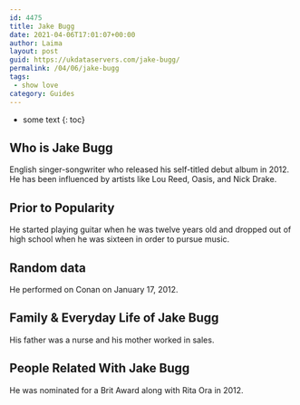 ```yaml
---
id: 4475
title: Jake Bugg
date: 2021-04-06T17:01:07+00:00
author: Laima
layout: post
guid: https://ukdataservers.com/jake-bugg/
permalink: /04/06/jake-bugg
tags:
 - show love
category: Guides
---
```


* some text
{: toc}


## Who is Jake Bugg
                  
                  
                  
English singer-songwriter who released his self-titled debut album in 2012. He has been influenced by artists like Lou Reed, Oasis, and Nick Drake.
                  
              
            
              
            
                
                
                
## Prior to Popularity
                  
                  
                  
He started playing guitar when he was twelve years old and dropped out of high school when he was sixteen in order to pursue music.
                  
              
            
              
            
                
                
                
## Random data
                  
                  
                  
He performed on Conan on January 17, 2012.
                  
              
            
              
            
                
                
                
## Family & Everyday Life of Jake Bugg
                  
                  
                  
His father was a nurse and his mother worked in sales.
                  
              
            
              
            
                
                
                
## People Related With Jake Bugg
                  
                  
                  
He was nominated for a Brit Award along with Rita Ora in 2012.
                  
              
            
              
            
                
              
            
              
              
            
            
              
            
          
          
          